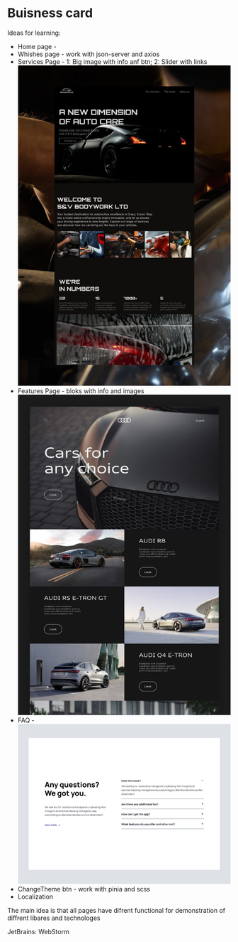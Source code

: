 # Buisness card

Ideas for learning:

- Home page -
- Whishes page - work with json-server and axios
- Services Page - 1: Big image with info anf btn; 2: Slider with links
  ![alt text](/public/services.jpg)
- Features Page - bloks with info and images
  ![alt text](/public/features.jpg)
- FAQ - ![alt text](/public/faq.jpg)
- ChangeTheme btn - work with pinia and scss
- Localization

The main idea is that all pages have difrent functional for demonstration of diffrent libares and technologes

JetBrains: WebStorm
